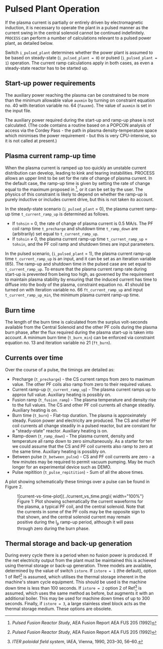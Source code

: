 # Pulsed Plant Operation

If the plasma current is partially or entirely driven by electromagnetic induction, it is 
necessary to operate the plant in a pulsed manner as the current swing in the central solenoid 
cannot be continued indefinitely. `PROCESS` can perform a number of calculations relevant to a 
pulsed power plant, as detailed below.

Switch `i_pulsed_plant` determines whether the power plant is assumed to be based on steady-state 
(`i_pulsed_plant = 0`) or pulsed (`i_pulsed_plant = 1`) operation.  The current ramp calculations apply in both 
cases, as even a steady-state reactor has to be started up.

## Start-up power requirements

The auxiliary power reaching the plasma can be constrained to be more than the minimum allowable 
value `auxmin` by turning on constraint equation no. 40 with iteration variable no. 64 (`fauxmn`). 
The value of `auxmin` is set in the input file.

The auxiliary power required during the start-up and ramp-up phase is not calculated.  (The code 
contains a routine based on a POPCON analysis of access via the Cordey Pass - the path in plasma 
density-temperature space which minimises the power requirement - but this is very CPU-intensive, 
so it is not called at present.)

## Plasma current ramp-up time

When the plasma current is ramped up too quickly an unstable current distribution can develop, 
leading to kink and tearing instabilities.  PROCESS allows an upper limit to be set for the rate 
of change of plasma current. In the default case, the ramp-up time is given by setting the rate of 
change equal to the maximum proposed in [^1], or it can be set by the user.  The physics of this 
constraint is likely to depend on whether the ramp-up is purely inductive or includes current drive, 
but this is not taken ito account.

In the steady-state scenario (`i_pulsed_plant` = 0), the plasma current ramp-up time `t_current_ramp_up` is determined as follows. 

- If `tohsin` = 0, the rate of change of plasma current is 0.5 MA/s. The PF coil ramp time `t_precharge` 
  and shutdown time `t_ramp_down` are (arbitrarily) set equal to `t_current_ramp_up`. 
- If `tohsin` $\neq$ 0, the plasma current ramp-up time `t_current_ramp_up` = `tohsin`, and the PF coil ramp 
  and shutdown times are input parameters.

In the pulsed scenario, (`i_pulsed_plant` = 1), the plasma current ramp-up time `t_current_ramp_up` is an input, and it 
can be set as an iteration variable (65). The ramp-up and shutdown time in the pulsed case are set 
equal to `t_current_ramp_up`. To ensure that the plasma current ramp rate during start-up is prevented from being 
too high, as governed by the requirement to maintain plasma stability by ensuring that the induced 
current has time to diffuse into the body of the plasma, constraint equation no. 41 should be 
turned on with iteration variable no. 66 `ft_current_ramp_up` and input `t_current_ramp_up_min`, the minimum plasma current 
ramp-up time.

## Burn time

The length of the burn time is calculated from the surplus volt-seconds available from the Central 
Solenoid and the other PF coils during the plasma burn phase, after the flux required during the 
plasma start-up is taken into account. A minimum burn time (`t_burn_min`) can be enforced via 
constraint equation no. 13 and iteration variable no 21 (`ft_burn`).

## Currents over time

Over the course of a pulse, the timings are detailed as:

- Precharge (`t_precharge`) - the CS current ramps from zero to maximum value. The other PF coils also ramp from zero to their required values.
- Current ramp-up (`t_current_ramp_up`) - The plasma current ramps up to approx full value. Auxiliary heating is possibly on.
- Fusion ramp (`t_fusion_ramp`) - The plasma temperature and density rise to the full values. The CS and other PF coil currents all change steadily. Auxiliary heating is on.
- Burn time (`t_burn`) - Flat-top duration. The plasma is approximately steady. Fusion power and electricity are produced. The CS and other PF coil currents all change steadily in a pulsed reactor, but are constant for a "steady-state" reactor. Auxiliary heating is on.
- Ramp-down (`t_ramp_down`) - The plasma current, density and temperature all ramp down to zero simultaneously. As a starter for ten we could assume that the CS and PF coil currents also ramp to zero at the same time. Auxiliary heating is possibly on.
- Between pulse (`t_between_pulse`) -  CS and PF coil currents are zero - a few minutes may be required to permit vacuum pumping. May be much longer for an experimental device such as DEMO.
- Pulse repitition (`t_pulse_repitition`) - Sum of all the above times.

A plot showing schematically these timings over a pulse can be found in Figure 2.

<figure markdown>
![current-vs-time-plot](../current_vs_time.png){ width="100%"}
<figcaption>Figure 1: Plot showing schematically the current waveforms for the plasma, a typical PF 
coil, and the central solenoid. Note that the currents in some of the PF coils may be the opposite 
sign to that shown, and the central solenoid current may remain positive during the I<sub>p</sub> 
ramp-up period, although it will pass through zero during the burn phase.</figcaption>
</figure>

## Thermal storage and back-up generation

During every cycle there is a period when no fusion power is produced. If the net electricity 
output from the plant must be maintained this is achieved using thermal storage or back-up 
generation. Three models are available, determined by the value of switch `istore`. If `istore = 1` 
(the default), option 1 of Ref[^1] is assumed, which utilises the thermal storage inherent in the 
machine's steam cycle equipment. This should be used is the machine down time is less than 100 
seconds. If `istore = 2` option 2 of Ref[^2] is assumed, which uses the same method as before, 
but augments it with an additional boiler. This may be used for machine down times of up to 300 
seconds. Finally, if `istore = 3`, a large stainless steel block acts as the thermal storage 
medium. These options are obsolete.

[^1]: *Pulsed Fusion Reactor Study*, AEA Fusion Report AEA FUS 205 (1992)
[^2]: *ITER poloidal field system*, IAEA, Vienna, 1990, 203–30, 56–60.
